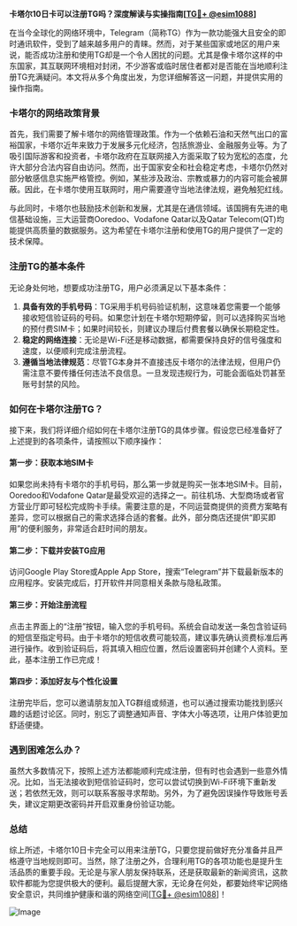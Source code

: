 **卡塔尔10日卡可以注册TG吗？深度解读与实操指南[[TG💪+ @esim1088](https://t.me/s/esim1088)]**

在当今全球化的网络环境中，Telegram（简称TG）作为一款功能强大且安全的即时通讯软件，受到了越来越多用户的青睐。然而，对于某些国家或地区的用户来说，能否成功注册和使用TG却是一个令人困扰的问题。尤其是像卡塔尔这样的中东国家，其互联网环境相对封闭，不少游客或临时居住者都对是否能在当地顺利注册TG充满疑问。本文将从多个角度出发，为您详细解答这一问题，并提供实用的操作指南。

### 卡塔尔的网络政策背景

首先，我们需要了解卡塔尔的网络管理政策。作为一个依赖石油和天然气出口的富裕国家，卡塔尔近年来致力于发展多元化经济，包括旅游业、金融服务业等。为了吸引国际游客和投资者，卡塔尔政府在互联网接入方面采取了较为宽松的态度，允许大部分合法内容自由访问。然而，出于国家安全和社会稳定考虑，卡塔尔仍然对部分敏感信息实施严格管控。例如，某些涉及政治、宗教或暴力的内容可能会被屏蔽。因此，在卡塔尔使用互联网时，用户需要遵守当地法律法规，避免触犯红线。

与此同时，卡塔尔也鼓励技术创新和发展，尤其是在通信领域。该国拥有先进的电信基础设施，三大运营商Ooredoo、Vodafone Qatar以及Qatar Telecom(QT)均能提供高质量的数据服务。这为希望在卡塔尔注册和使用TG的用户提供了一定的技术保障。

### 注册TG的基本条件

无论身处何地，想要成功注册TG，用户必须满足以下基本条件：

1. **具备有效的手机号码**：TG采用手机号码验证机制，这意味着您需要一个能够接收短信验证码的号码。如果您计划在卡塔尔短期停留，则可以选择购买当地的预付费SIM卡；如果时间较长，则建议办理后付费套餐以确保长期稳定性。
2. **稳定的网络连接**：无论是Wi-Fi还是移动数据，都需要保持良好的信号强度和速度，以便顺利完成注册流程。
3. **遵循当地法律规范**：尽管TG本身并不直接违反卡塔尔的法律法规，但用户仍需注意不要传播任何违法不良信息。一旦发现违规行为，可能会面临处罚甚至账号封禁的风险。

### 如何在卡塔尔注册TG？

接下来，我们将详细介绍如何在卡塔尔注册TG的具体步骤。假设您已经准备好了上述提到的各项条件，请按照以下顺序操作：

#### 第一步：获取本地SIM卡
如果您尚未持有卡塔尔的手机号码，那么第一步就是购买一张本地SIM卡。目前，Ooredoo和Vodafone Qatar是最受欢迎的选择之一。前往机场、大型商场或者官方营业厅即可轻松完成购卡手续。需要注意的是，不同运营商提供的资费方案略有差异，您可以根据自己的需求选择合适的套餐。此外，部分商店还提供“即买即用”的便利服务，非常适合赶时间的朋友。

#### 第二步：下载并安装TG应用
访问Google Play Store或Apple App Store，搜索“Telegram”并下载最新版本的应用程序。安装完成后，打开软件并同意相关条款与隐私政策。

#### 第三步：开始注册流程
点击主界面上的“注册”按钮，输入您的手机号码。系统会自动发送一条包含验证码的短信至指定号码。由于卡塔尔的短信收费可能较高，建议事先确认资费标准后再进行操作。收到验证码后，将其填入相应位置，然后设置密码并创建个人资料。至此，基本注册工作已完成！

#### 第四步：添加好友与个性化设置
注册完毕后，您可以邀请朋友加入TG群组或频道，也可以通过搜索功能找到感兴趣的话题讨论区。同时，别忘了调整通知声音、字体大小等选项，让用户体验更加舒适便捷。

### 遇到困难怎么办？

虽然大多数情况下，按照上述方法都能顺利完成注册，但有时也会遇到一些意外情况。比如，当无法接收到短信验证码时，您可以尝试切换到Wi-Fi环境下重新发送；若依然无效，则可以联系客服寻求帮助。另外，为了避免因误操作导致账号丢失，建议定期更改密码并开启双重身份验证功能。

### 总结

综上所述，卡塔尔10日卡完全可以用来注册TG，只要您提前做好充分准备并且严格遵守当地规则即可。当然，除了注册之外，合理利用TG的各项功能也是提升生活品质的重要手段。无论是与家人朋友保持联系，还是获取最新的新闻资讯，这款软件都能为您提供极大的便利。最后提醒大家，无论身在何处，都要始终牢记网络安全意识，共同维护健康和谐的网络空间[[TG💪+ @esim1088](https://t.me/s/esim1088)]！

![Image](https://i.postimg.cc/4NQfJmqS/Snipaste-2025-05-13-00-14-12.png)